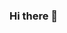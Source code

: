 ### Hi there 👋

<!--
**MohammadAlArabi/MohammadAlArabi** is a ✨ _special_ ✨ repository because its `README.md` (this file) appears on your GitHub profile.

Here are some ideas to get you started:

- 🔭 I’m currently working on ... RiceDroid
- 🌱 I’m currently learning ... Android ROM development 
- 👯 I’m looking to collaborate on ... iOS 😅
- 🤔 I’m looking for help with ... ROM development 
- 💬 Ask me about ... Custom ROM 
- 📫 How to reach me: ... @YourDulavai
- 😄 Pronouns: ...
- ⚡ Fun fact: ...
-->
